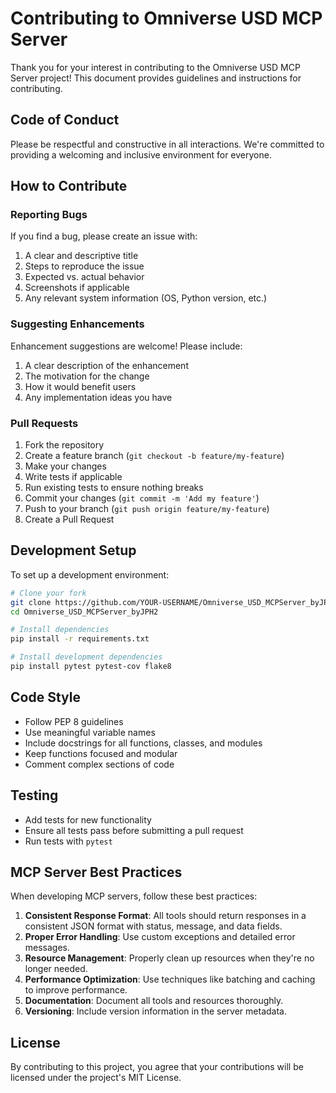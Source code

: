# Contributing to Omniverse USD MCP Server

Thank you for your interest in contributing to the Omniverse USD MCP Server project! This document provides guidelines and instructions for contributing.

## Code of Conduct

Please be respectful and constructive in all interactions. We're committed to providing a welcoming and inclusive environment for everyone.

## How to Contribute

### Reporting Bugs

If you find a bug, please create an issue with:

1. A clear and descriptive title
2. Steps to reproduce the issue
3. Expected vs. actual behavior
4. Screenshots if applicable
5. Any relevant system information (OS, Python version, etc.)

### Suggesting Enhancements

Enhancement suggestions are welcome! Please include:

1. A clear description of the enhancement
2. The motivation for the change
3. How it would benefit users
4. Any implementation ideas you have

### Pull Requests

1. Fork the repository
2. Create a feature branch (`git checkout -b feature/my-feature`)
3. Make your changes
4. Write tests if applicable
5. Run existing tests to ensure nothing breaks
6. Commit your changes (`git commit -m 'Add my feature'`)
7. Push to your branch (`git push origin feature/my-feature`)
8. Create a Pull Request

## Development Setup

To set up a development environment:

```bash
# Clone your fork
git clone https://github.com/YOUR-USERNAME/Omniverse_USD_MCPServer_byJPH2.git
cd Omniverse_USD_MCPServer_byJPH2

# Install dependencies
pip install -r requirements.txt

# Install development dependencies
pip install pytest pytest-cov flake8
```

## Code Style

- Follow PEP 8 guidelines
- Use meaningful variable names
- Include docstrings for all functions, classes, and modules
- Keep functions focused and modular
- Comment complex sections of code

## Testing

- Add tests for new functionality
- Ensure all tests pass before submitting a pull request
- Run tests with `pytest`

## MCP Server Best Practices

When developing MCP servers, follow these best practices:

1. **Consistent Response Format**: All tools should return responses in a consistent JSON format with status, message, and data fields.
2. **Proper Error Handling**: Use custom exceptions and detailed error messages.
3. **Resource Management**: Properly clean up resources when they're no longer needed.
4. **Performance Optimization**: Use techniques like batching and caching to improve performance.
5. **Documentation**: Document all tools and resources thoroughly.
6. **Versioning**: Include version information in the server metadata.

## License

By contributing to this project, you agree that your contributions will be licensed under the project's MIT License. 